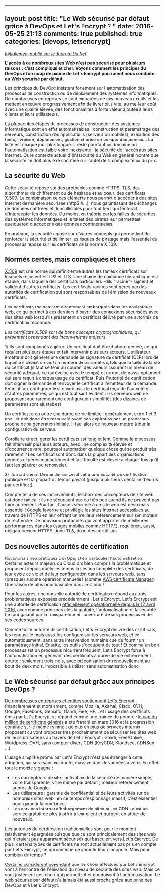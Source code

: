 
---
layout: post
title: "Le Web sécurisé par défaut grâce à DevOps et Let's Encrypt ? "
date: 2016-05-25 21:13
comments: true
published: true
categories: [devops, letsencrypt]
---

*[Initialement publié sur le Journal Du Net](http://www.journaldunet.com/solutions/expert/64185/le-web-securise-par-defaut-grace-a-devops-et-let-s-encrypt.shtml)*.

**L'accès à de nombreux sites Web n'est pas sécurisé pour plusieurs raisons : c'est compliqué et cher. Voyons comment les principes du DevOps et un coup de pouce de Let's Encrypt pourraient nous conduire au Web sécurisé par défaut.**

Les principes du DevOps insistent fortement sur l'automatisation des processus de construction ou de déploiement des systèmes informatiques. De nombreuses entreprises se sont emparées de ces nouveaux outils et les mettent en œuvre progressivement afin de livrer plus vite, au meilleur coût, avec une qualité élevée, des fonctionnalités à forte valeur ajoutée à leurs clients et leurs utilisateurs.

La plupart des étapes du processus de construction des systèmes informatique sont en effet automatisables : construction et paramétrage des serveurs, construction des applications (serveur ou mobiles), exécution des tests, livraison, déploiement, gestion et prise en compte des pannes... La liste est chaque jour plus longue. Il reste pourtant un domaine où l'automatisation est faible voire inexistante : la sécurité de l'accès aux sites Internet. Or, le contexte actuel d'(in)sécurité du Web en général montre que la sécurité ne doit plus être sacrifiée sur l'autel de la complexité ou du prix.

## La sécurité du Web

Cette sécurité repose sur des protocoles comme HTTPS, TLS, des algorithmes de chiffrement ou de hashage et au cœur, des certificats X.509. La combinaison de ces éléments nous permet d'accéder à des sites Internet de manière sécurisée (httpS://...), nous garantissant des échanges de données chiffrées et donc illisibles pour tout tiers qui tenterait d'intercepter les données. Du moins, en théorie car les failles de sécurités des systèmes informatiques et le talent des pirates leur permettent quelquefois d'accéder à des données confidentielles.

En pratique, la sécurité repose sur d'autres concepts qui permettent de renforcer la sécurité et de limiter les risques de piratage mais l'essentiel du processus repose sur les certificats de la norme X.509.

## Normés certes, mais compliqués et chers

[X.509](https://fr.wikipedia.org/wiki/X.509) est une norme qui définit entre autres les fameux certificats sur lesquels reposent HTTPS et TLS. Une chaine de confiance hiérarchique est établie, dans laquelle des certificats particuliers -dits "racine"- signent et valident d'autres certificats. Les certificats racines sont gérés par des autorités de certification qui sont responsables de l'émission de nouveaux certificats.

Les certificats racines sont directement embarqués dans les navigateurs web, ce qui permet à ces derniers d'ouvrir des connexions sécurisées avec des sites web lorsqu'ils présentent un certificat délivré par une autorités de certification reconnue.

*Les certificats X.509 sont de bons concepts cryptographiques, qui présentent cependant des inconvénients majeurs.*

1/ Ils sont compliqués à gérer. Un certificat doit être d'abord généré, ce qui requiert plusieurs étapes et fait intervenir plusieurs acteurs. L'utilisateur émetteur doit générer une demande de signature de certificat (CSR) lors de laquelle il choisit un certain nombre de paramètres, tels que la taille de la clé du certificat (il faut se tenir au courant des valeurs assurant un niveau de sécurité adéquat, ce qui évolue avec le temps) et un mot de passe optionnel qui sera requit à chaque usage du certificat. Puis l'autorité de certification doit signer la demande et renvoyer le certificat à l'émetteur de la demande. Enfin, il faut configurer le site web avec le certificat reçu de l'autorité et d'autres paramètres, ce qui est tout sauf évident : les serveurs web ne proposant que rarement une configuration simplifiée (des dizaines de paramètres sont ajustables).

Un certificat a en outre une durée de vie limitée -généralement entre 1 et 3 ans- et doit donc être renouvelé avant son expiration par un processus proche de sa génération initiale. Il faut alors de nouveau mettre à jour la configuration du serveur.

Corollaire direct, gérer les certificats est long et lent. Comme le processus fait intervenir plusieurs acteurs, avec une complexité élevée et d'occurrence rare, pourquoi automatiser quelque chose qui se produit très rarement ? Les certificat sont donc dans la plupart des organisations générés et gérés manuellement et la difficulté est élevée à chaque fois qu'il faut les générer ou renouveler.

2/ Ils sont chers. Demander un certificat à une autorité de certification publique est la plupart du temps payant (jusqu'à plusieurs centaine d'euros par certificat).

Compte tenu de ces inconvénients, le choix des concepteurs de site web est donc radical : ils ne sécurisent pas ou très peu quand ils ne peuvent pas faire autrement. Pourtant, l'accès sécurisé à un site web est désormais essentiel ! [Google favorise et privilégie](https://webmasters.googleblog.com/2014/08/https-as-ranking-signal.html) les sites Internet accessibles au travers de HTTPS en leur offrant un meilleur référencement sur son moteur de recherche. De nouveaux protocoles qui vont apporter de meilleures performances dans les usages mobiles comme HTTP/2, requièrent, aussi, obligatoirement HTTPS, donc TLS, donc des certificats.

## Des nouvelles autorités de certification

Revenons à nos pratiques DevOps, et en particulier l'automatisation. Certains acteurs majeurs du Cloud ont bien compris la problématique et proposent depuis quelques temps la gestion complète des certificats, de leur cycle de vie et de leur configuration dans les serveurs web, sans (presque) aucune opération manuelle ! (comme [AWS certificate Manager](https://aws.amazon.com/fr/certificate-manager/)) Une raison de plus pour basculer dans le Cloud !

Pour les autres, une nouvelle autorité de certification répond aux trois problématiques exposées précédemment : Let's Encrypt. Let's Encrypt est une autorité de certification [officiellement opérationnelle depuis le 12 avril 2016](https://letsencrypt.org/2016/04/12/leaving-beta-new-sponsors.html), avec comme principes clés la gratuité, l'automatisation et la sécurité. Le tout garanti par la transparence et l'ouverture de ses processus et de ses codes sources.

Comme toute autorité de certification, Let's Encrypt délivre des certificats, les renouvelle mais aussi les configure sur les serveurs web, et ce automatiquement, sans autre intervention humaine que de fournir un paramétrage initial. Ensuite, les outils s'occupent de tout ! Et comme un bon processus est un processus récurrent fréquent, Let's Encrypt force à l'automatisation en générant des certificats à durée de vie extrêmement courte : seulement trois mois, avec préconisation de renouvellement au bout de deux mois. Impossible à utiliser sans automatisation donc.

## Le Web sécurisé par défaut grâce aux principes DevOps ?

[De nombreuses entreprises et entités soutiennent Let's Encrypt](https://letsencrypt.org/sponsors/), financièrement et moralement, comme Mozilla, Akamai, Cisco, OVH, Google, Facebook, Gemalto, Gandi, Free, HP… et l'usage des certificats émis par Let's Encrypt se répand comme une trainée de poudre : [le cap du million de certificats générés](https://letsencrypt.org/2016/03/08/our-millionth-cert.html) a été franchi en mars 2016 et la progression continue sur le même rythme ; de plus en plus de services Internet proposent ou vont proposer très prochainement de sécuriser les sites web de leurs utilisateurs au travers de Let's Encrypt : Gandi, Free/Online, Wordpress, OVH, sans compter divers CDN (KeyCDN, Kloudsec, CDNSun …).

L'usage simplifié promu par Let's Encrypt n'est pas étranger à cette adoption, qui sera sans nul doute, massive dans les années à venir.
En effet, tout le monde y gagne :

- Les concepteurs de site : activation de la sécurité de manière simple, voire transparente, voire même par défaut ; meilleur référencement auprès de Google,
- Les utilisateurs : garantie de confidentialité de leurs activités sur de nombreux sites web ; en ce temps d'espionnage massif, c'est essentiel pour garantir la confiance,
- Les services Internet d'hébergement de sites ou les CDN : c'est un service gratuit de plus à offrir à leur client et qui peut en attirer de nouveaux.

Les autorités de certification traditionnelles sont pour le moment relativement épargnées puisque que ce sont principalement des sites web qui n'étaient pas auparavant sécurisés qui basculent vers Let's Encrypt. De plus, certains types de certificats ne sont actuellement pas pris en compte par Let's Encrypt, ce qui continue de garantir leur monopole. Mais pour combien de temps ?

[Certains considèrent cependant](https://blog.imirhil.fr/2015/12/12/letsencrypt-joie-deception.html) que les choix effectués par Let's Encrypt vont à l'encontre de l'élévation du niveau de sécurité des sites web. Mais ce sont justement ces choix qui permettent et conduisent à l'automatisation. Le web sécurisé par défaut n'a jamais été aussi proche grâce aux principes DevOps et à Let's Encrypt.
